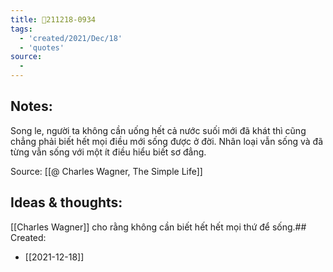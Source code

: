 ```yaml
---
title: 💬211218-0934
tags:
  - 'created/2021/Dec/18'
  - 'quotes'
source:
  - 
---
```


## Notes:
Song le, người ta không cần uống hết cả nước suối mới đã khát thì cũng chẳng phải biết hết mọi điều mới sống được ở đời. Nhân loại vẫn sống và đã từng vẫn sống với một ít điều hiểu biết sơ đẳng.

Source: [[@ Charles Wagner, The Simple Life]]

## Ideas & thoughts:
[[Charles Wagner]] cho rằng không cần biết hết hết mọi thứ để sống.## Created:
- [[2021-12-18]]
